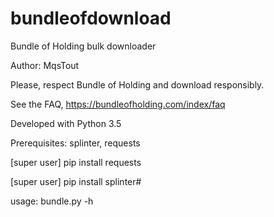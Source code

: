 # bundleofdownload

Bundle of Holding bulk downloader

Author: MqsTout

Please, respect Bundle of Holding and download responsibly.

See the FAQ, https://bundleofholding.com/index/faq

Developed with Python 3.5


Prerequisites: splinter, requests

  [super user] pip install requests

  [super user] pip install splinter#


usage: bundle.py -h
